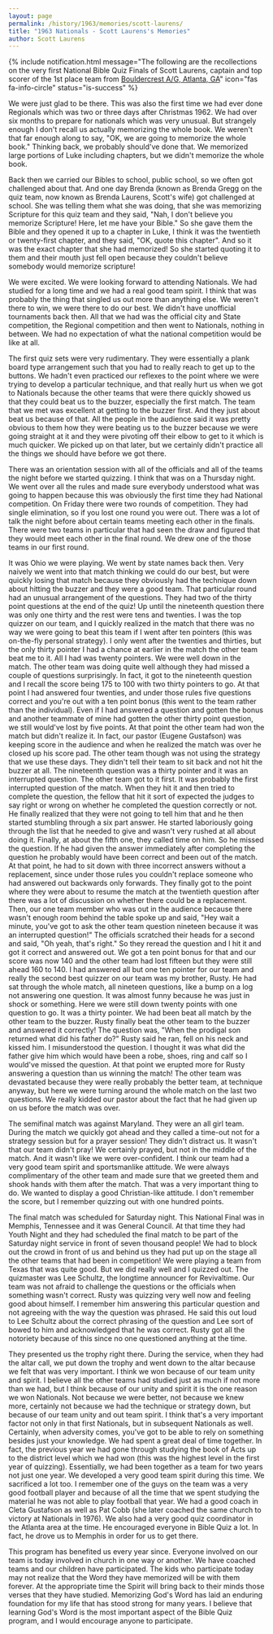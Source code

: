 ```yaml
---
layout: page
permalink: /history/1963/memories/scott-laurens/
title: "1963 Nationals - Scott Laurens's Memories"
author: Scott Laurens
---
```


{% include notification.html
   message="The following are the recollections on the very first National Bible Quiz Finals of Scott Laurens, captain and top scorer of the 1st place team from <a href="/history/1963/nationals/#southeast-region">Bouldercrest A/G, Atlanta, GA</a>"
   icon="fas fa-info-circle"
   status="is-success" %}

We were just glad to be there. This was also the first time we had ever done Regionals which was two or
three days after Christmas 1962. We had over six months to prepare for nationals which was very unusual.
But strangely enough I don't recall us actually memorizing the whole book. We weren't that far enough
along to say, "OK, we are going to memorize the whole book." Thinking back, we probably should've done
that. We memorized large portions of Luke including chapters, but we didn't memorize the whole book.

Back then we carried our Bibles to school, public school, so we often got challenged about that. And
one day Brenda (known as Brenda Gregg on the quiz team, now known as Brenda Laurens, Scott's wife) got
challenged at school. She was telling them what she was doing, that she was memorizing Scripture for this
quiz team and they said, "Nah, I don't believe you memorize Scripture! Here, let me have your Bible."
So she gave them the Bible and they opened it up to a chapter in Luke, I think it was the twentieth or
twenty-first chapter, and they said, "OK, quote this chapter". And so it was the exact chapter that she
had memorized! So she started quoting it to them and their mouth just fell open because they couldn't
believe somebody would memorize scripture!

We were excited. We were looking forward to attending Nationals. We had studied for a long time and
we had a real good team spirit. I think that was probably the thing that singled us out more than anything
else. We weren't there to win, we were there to do our best. We didn't have unofficial tournaments back
then. All that we had was the official city and State competition, the Regional competition and then went
to Nationals, nothing in between. We had no expectation of what the national competition would be like at
all.

The first quiz sets were very rudimentary. They were essentially a plank board type arrangement such
that you had to really reach to get up to the buttons. We hadn't even practiced our reflexes to the point
where we were trying to develop a particular technique, and that really hurt us when we got to Nationals
because the other teams that were there quickly showed us that they could beat us to the buzzer, especially
the first match. The team that we met was excellent at getting to the buzzer first. And they just about
beat us because of that. All the people in the audience said it was pretty obvious to them how they were
beating us to the buzzer because we were going straight at it and they were pivoting off their elbow to
get to it which is much quicker. We picked up on that later, but we certainly didn't practice all the
things we should have before we got there.

There was an orientation session with all of the officials and all of the teams the night before we
started quizzing. I think that was on a Thursday night. We went over all the rules and made sure everybody
understood what was going to happen because this was obviously the first time they had National competition.
On Friday there were two rounds of competition. They had single elimination, so if you lost one round you
were out. There was a lot of talk the night before about certain teams meeting each other in the finals.
There were two teams in particular that had seen the draw and figured that they would meet each other in
the final round. We drew one of the those teams in our first round.

It was Ohio we were playing. We went by state names back then. Very naively we went into that match
thinking we could do our best, but were quickly losing that match because they obviously had the technique
down about hitting the buzzer and they were a good team. That particular round had an unusual arrangement
of the questions. They had two of the thirty point questions at the end of the quiz! Up until the
nineteenth question there was only one thirty and the rest were tens and twenties. I was the top quizzer
on our team, and I quickly realized in the match that there was no way we were going to beat this team
if I went after ten pointers (this was on-the-fly personal strategy). I only went after the twenties and
thirties, but the only thirty pointer I had a chance at earlier in the match the other team beat me to it.
All I had was  twenty pointers. We were well down in the match. The other team was doing quite well
although they had missed a couple of questions surprisingly. In fact, it got to the nineteenth question
and I recall the score being 175 to 100 with two thirty pointers to go. At that point I had answered
four twenties, and under those rules five questions correct and you're out with a ten point bonus (this
went to the team rather than the individual). Even if I had answered a question and gotten the bonus and
another teammate of mine had gotten the other thirty point question, we still would've lost by five points.
At that point the other team had won the match but didn't realize it. In fact, our pastor (Eugene Gustafson)
was keeping score in the audience and when he realized the match was over he closed up his score pad.
The other team though was not using the strategy that we use these days. They didn't tell their team to
sit back and not hit the buzzer at all. The nineteenth question was a thirty pointer and it was an
interrupted question. The other team got to it first. It was probably the first interrupted question of
the match. When they hit it and then tried to complete the question, the fellow that hit it sort of
expected the judges to say right or wrong on whether he completed the question correctly or not. He
finally realized that they were not going to tell him that and he then started stumbling through a
six part answer. He started laboriously going through the list that he needed to give and wasn't very
rushed at all about doing it. Finally, at about the fifth one, they called time on him. So he missed
the question. If he had given the answer immediately after completing the question he probably would
have been correct and been out of the match. At that point, he had to sit down with three incorrect
answers without a replacement, since under those rules you couldn't replace someone who had answered
out backwards only forwards.  They finally got to the point where they were about to resume the match
at the twentieth question after there was a lot of discussion on whether there could be a replacement.
Then, our one team member who was out in the audience because there wasn't enough room behind the table
spoke up and said, "Hey wait a minute, you've got to ask the other team question nineteen because it
was an interrupted question!" The officials scratched their heads for a second and said, "Oh yeah,
that's right." So they reread the question and I hit it and got it correct and answered out. We got
a ten point bonus for that and our score was now 140 and the other team had lost fifteen but they were
still ahead 160 to 140. I had answered all but one ten pointer for our team and really the second best
quizzer on our team was my brother, Rusty. He had sat through the whole match, all nineteen questions,
like a bump on a log not answering one question. It was almost funny because he was just in shock or
something. Here we were still down twenty points with one question to go. It was a thirty pointer. We
had been beat all match by the other team to the buzzer. Rusty finally beat the other team to the buzzer
and answered it correctly! The question was, "When the prodigal son returned what did his father do?"
Rusty said he ran, fell on his neck and kissed him. I misunderstood the question. I thought it was
what did the father give him which would have been a robe, shoes, ring and calf so I would've missed
the question. At that point we erupted more for Rusty answering a question than us winning the match!
The other team was devastated because they were really probably the better team, at technique anyway,
but here we were turning around the whole match on the last two questions. We really kidded our pastor
about the fact that he had given up on us before the match was over.

The semifinal match was against Maryland. They were an all girl team. During the match we quickly
got ahead and they called a time-out not for a strategy session but for a prayer session! They didn't
distract us. It wasn't that our team didn't pray! We certainly prayed, but not in the middle of the
match. And it wasn't like we were over-confident.  I think our team had a very good team spirit and
sportsmanlike attitude. We were always complimentary of the other team and made sure that we greeted
them and shook hands with them after the match. That was a very important thing to do. We wanted to
display a good Christian-like attitude. I don't remember the score, but I remember quizzing out with
one hundred points.

The final match was scheduled for Saturday night. This National Final was in Memphis, Tennessee and
it was General Council. At that time they had Youth Night and they had scheduled the final match to be
part of the Saturday night service in front of seven thousand people! We had to block out the crowd in
front of us and behind us they had put up on the stage all the other teams that had been in competition!
We were playing a team from Texas that was quite good. But we did really well and I quizzed out. The
quizmaster was Lee Schultz, the longtime announcer for Revivaltime. Our team was not afraid to challenge
the questions or the officials when something wasn't correct.  Rusty was quizzing very well now and
feeling good about himself.  I remember him answering this particular question and not agreeing with
the way the question was phrased. He said this out loud to Lee Schultz about the correct phrasing of
the question and Lee sort of bowed to him and acknowledged that he was correct. Rusty got all the
notoriety because of this since no one questioned anything at the time.

They presented us the trophy right there. During the service, when they had the altar call, we put
down the trophy and went down to the altar because we felt that was very important. I think we won because
of our team unity and spirit. I believe all the other teams had studied just as much if not more than we
had, but I think because of our unity and spirit it is the one reason we won Nationals. Not because we
were better, not because we knew more, certainly not because we had the technique or strategy down, but
because of our team unity and out team spirit. I think that's a very important factor not only in that
first Nationals, but in subsequent Nationals as well. Certainly, when adversity comes, you've got to be
able to rely on something besides just your knowledge. We had spent a great deal of time together. In
fact, the previous year we had gone through studying the book of Acts up to the district level which we
had won (this was the highest level in the first year of quizzing). Essentially, we had been together
as a team for two years not just one year. We developed a very good team spirit during this time. We
sacrificed a lot too. I remember one of the guys on the team was a very good football player and because
of all the time that we spent studying the material he was not able to play football that year. We had
a good coach in Cleta Gustafson as well as Pat Cobb (she later coached the same church to victory at
Nationals in 1976). We also had a very good quiz coordinator in the Atlanta area at the time. He
encouraged everyone in Bible Quiz a lot. In fact, he drove us to Memphis in order for us to get there.

This program has benefited us every year since. Everyone involved on our team is today involved in
church in one way or another. We have coached teams and our children have participated. The kids who
participate today may not realize that the Word they have memorized will be with them forever. At the
appropriate time the Spirit will bring back to their minds those verses that they have studied.
Memorizing God's Word has laid an enduring foundation for my life that has stood strong for many years.
I believe that learning God's Word is the most important aspect of the Bible Quiz program, and I would
encourage anyone to participate.